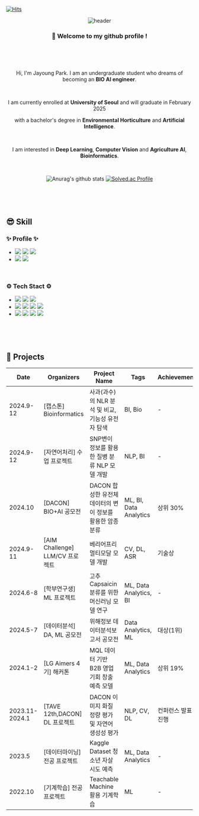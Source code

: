 [![Hits](https://hits.seeyoufarm.com/api/count/incr/badge.svg?url=https%3A%2F%2Fgithub.com%2Fpjayoung&count_bg=%23FFDAB9&title_bg=%23FF6347&icon=&icon_color=%23E7E7E7&title=hits&edge_flat=false)](https://hits.seeyoufarm.com)
<div align="center">

![header](https://capsule-render.vercel.app/api?type=venom&height=300&color=0:E3F2FD,100:5A7DB8&text=I%20want%20to%20BIO%20AI%20engineer%20&fontColor=00008B)
 
###  :wave: Welcome to my github profile !
<br/>
<br/>
<br/>

Hi, I'm Jayoung Park. I am an undergraduate student who dreams of becoming an **BIO AI engineer**.

 <br/>
 
I am currently enrolled at **University of Seoul** and will graduate in February 2025

with a bachelor's degree in **Environmental Horticulture** and **Artificial Intelligence**.

 <br/>

I am interested in **Deep Learning**, **Computer Vision**  and **Agriculture AI**, **Bioinformatics**.

 <br/>

![Anurag's github stats](https://github-readme-stats.vercel.app/api?username=pjayoung)
[![Solved.ac Profile](http://mazassumnida.wtf/api/v2/generate_badge?boj=parkjy623)](https://solved.ac/parkjy623/)

<br/>
<br/>
<br/>
</div>

## 😎 Skill
### ✨ Profile ✨

- <img src="https://img.shields.io/badge/NAVER%20BLOG-03C75A?style=for-the-badge&logo=Naver&logoColor=white"> <img src="https://img.shields.io/badge/Velog-20C997?style=for-the-badge&logo=Velog&logoColor=white"> <img src="https://img.shields.io/badge/Notion-000000?style=for-the-badge&logo=Notion&logoColor=white">
- <img src="https://img.shields.io/badge/EMAIL-D14836?style=for-the-badge&logo=Gmail&logoColor=white"> <img src="https://img.shields.io/badge/Instagram-E4405F?style=for-the-badge&logo=Instagram&logoColor=white">
<br/>

### ⚙️ Tech Stact ⚙️ 

- <img src="https://img.shields.io/badge/PYTHON-3776AB?style=for-the-badge&logo=Python&logoColor=white"> <img src="https://img.shields.io/badge/PyTorch-EE4C2C?style=for-the-badge&logo=PyTorch&logoColor=white"> <img src="https://img.shields.io/badge/TensorFlow-FF6F00?style=for-the-badge&logo=TensorFlow&logoColor=white">
- <img src="https://img.shields.io/badge/Anaconda-44A833?style=for-the-badge&logo=Anaconda&logoColor=white"> <img src="https://img.shields.io/badge/googlecolab-F9AB00?style=for-the-badge&logo=GoogleColab&logoColor=white"> <img src="https://img.shields.io/badge/VSCode-007ACC?style=for-the-badge&logo=VisualStudioCode&logoColor=white"> <img src="https://img.shields.io/badge/Jupyter%20Notebook-F37626.svg?&style=for-the-badge&logo=Jupyter&logoColor=white">
- <img src="https://img.shields.io/badge/github-181717?style=for-the-badge&logo=Github&logoColor=white"> <img src="https://img.shields.io/badge/notion-000000?style=for-the-badge&logo=Notion&logoColor=white"> <img src="https://img.shields.io/badge/slack-4A154B?style=for-the-badge&logo=Slack&logoColor=white"> <img src="https://img.shields.io/badge/discord-5865F2?style=for-the-badge&logo=Discord&logoColor=white">

<br/>
<br/>
<br/>


## 📂 Projects

| Date        | Organizers                      | Project Name                                   | Tags                        | Achievement       | Links       |
|-------------|---------------------------------|-----------------------------------------------|-----------------------------|-------------------|-------------------|
| 2024.9-12   | [캡스톤] Bioinformatics          | 사과(과수)의 NLR 분석 및 비교, 기능성 유전자 탐색 | BI, Bio                     | -                 | - |
| 2024.9-12           | [자연어처리] 수업 프로젝트       | SNP변이 정보를 활용한 질병 분류 NLP 모델 개발       | NLP, BI                    | -                 | [Link](https://github.com/EnvHorUOS/UOS-NLP-PROJECT) |
| 2024.10           | [DACON] BIO+AI 공모전         | DACON 합성한 유전체 데이터의 변이 정보를 활용한 암종 분류 | ML, BI, Data Analytics     | 상위 30%          | [Link](https://github.com/pjayoung/Carcinoma-classification) |
| 2024.9-11    | [AIM Challenge] LLM/CV 프로젝트 | 베리어프리 멀티모달 모델 개발                 | CV, DL, ASR                | 기술상            | - |
| 2024.6-8    | [학부연구생] ML 프로젝트         | 고추 Capsaicin 분류를 위한 머신러닝 모델 연구  | ML, Data Analytics, BI     | -                 | [Link](https://sticky-slice-0d4.notion.site/54c60025535b4effb569c2e484b039fa?pvs=4) |
| 2024.5-7    | [데이터분석] DA, ML 공모전     | 위해정보 데이터분석보고서 공모전               | Data Analytics, ML         | 대상(1위)         | [Link](https://github.com/pjayoung/Hazard-Information-DA) |
| 2024.1-2    | [LG Aimers 4기] 해커톤          | MQL 데이터 기반 B2B 영업기회 창출 예측 모델    | ML, Data Analytics         | 상위 19%          | [Link](https://github.com/pjayoung/LG-Aimers-4th-Quad) |
| 2023.11-2024.1   | [TAVE 12th,DACON] DL 프로젝트         | DACON 이미지 화질 정량 평가 및 자연어 생성성 평가 | NLP, CV, DL                | 컨퍼런스 발표 진행 | [Link](https://github.com/pjayoung/TAVE-Image_Captioning) |
| 2023.5      | [데이터마이닝] 전공 프로젝트     | Kaggle Dataset 청소년 자살 시도 예측           | ML, Data Analytics         | -                 | - |
| 2022.10     | [기계학습] 전공 프로젝트         | Teachable Machine 활용 기계학습               | ML                         | -                 | - |


